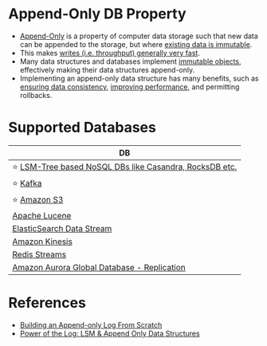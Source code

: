 # Append-Only DB Property
- [Append-Only](https://en.wikipedia.org/wiki/Append-only) is a property of computer data storage such that new data can be appended to the storage, but where [existing data is immutable](https://en.wikipedia.org/wiki/Immutable_object).
- This makes [writes (i.e. throughput) generally very fast](../../7_Scalability/Throughput.md).
- Many data structures and databases implement [immutable objects](https://en.wikipedia.org/wiki/Immutable_object), effectively making their data structures append-only. 
- Implementing an append-only data structure has many benefits, such as [ensuring data consistency](../4_Consistency&Replication/Readme.md), [improving performance](../3_ScalabilityTechniques/Readme.md), and permitting rollbacks.

# Supported Databases

| DB                                                                                                                                   |
|--------------------------------------------------------------------------------------------------------------------------------------|
| :star: [LSM-Tree based NoSQL DBs like Casandra, RocksDB etc.](LSMTree.md)                                                            |
| :star: [Kafka](../../4_MessageBrokersEDA/Kafka/Readme.md)                                                                            |
| :star: [Amazon S3](../../2_AWS/6_StorageServices/3_S3ObjectStorage/Readme.md)                                                |
| [Apache Lucene](../9_Search-Databases/Readme.md)                                                                                     |
| [ElasticSearch Data Stream](../15_Streaming-Databases/ElasticSearchStreams.md)                                                             |
| [Amazon Kinesis](../../2_AWS/4_MessageBrokerServices/AmazonKinesis/Readme.md)                                                |
| [Redis Streams](../15_Streaming-Databases/RedisStreams.md)                                                                                 |
| [Amazon Aurora Global Database - Replication](../../2_AWS/1_DatabaseServices/AmazonRDS/AmazonAurora/AuroraGlobalDatabase.md) |

# References
- [Building an Append-only Log From Scratch](https://eileen-code4fun.medium.com/building-an-append-only-log-from-scratch-e8712b49c924)
- [Power of the Log: LSM & Append Only Data Structures](https://www.slideshare.net/ConfluentInc/power-of-the-loglsm-append-only-data-structures)